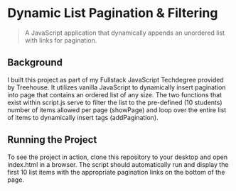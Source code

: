 # Dynamic List Pagination & Filtering
> A JavaScript application that dynamically appends an unordered list with links for pagination.

## Background
I built this project as part of my Fullstack JavaScript Techdegree provided by Treehouse. It utilizes vanilla JavaScript to dynamically insert pagination into page that contains an ordered list of any size. The two functions that exist within script.js serve to filter the list to the pre-defined (10 students) number of items allowed per page (showPage) and loop over the entire list of items to dynamically insert <a> tags (addPagination).
  
## Running the Project
To see the project in action, clone this repository to your desktop and open index.html in a browser. The script should automatically run and display the first 10 list items with the appropriate pagination links on the bottom of the page.

